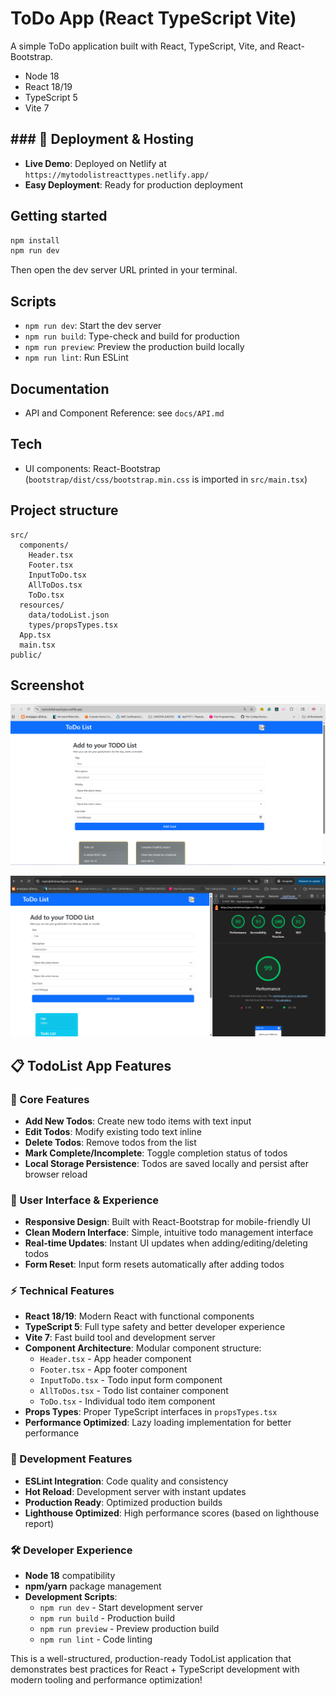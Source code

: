 

 # ToDo App (React   TypeScript   Vite)
 
 A simple ToDo application built with React, TypeScript, Vite, and React-Bootstrap.
 
 - Node 18 
 - React 18/19
 - TypeScript 5
 - Vite 7
 
 ## ### **📱 Deployment & Hosting**
- **Live Demo**: Deployed on Netlify at `https://mytodolistreacttypes.netlify.app/`
- **Easy Deployment**: Ready for production deployment 


 ## Getting started
 
 ```bash
 npm install
 npm run dev
 ```
 
 Then open the dev server URL printed in your terminal.
 
 ## Scripts
 - `npm run dev`: Start the dev server
 - `npm run build`: Type-check and build for production
 - `npm run preview`: Preview the production build locally
 - `npm run lint`: Run ESLint
 
 ## Documentation
 - API and Component Reference: see `docs/API.md`
 
 ## Tech
 - UI components: React-Bootstrap (`bootstrap/dist/css/bootstrap.min.css` is imported in `src/main.tsx`)
 
 ## Project structure
 ```
 src/
   components/
     Header.tsx
     Footer.tsx
     InputToDo.tsx
     AllToDos.tsx
     ToDo.tsx
   resources/
     data/todoList.json
     types/propsTypes.tsx
   App.tsx
   main.tsx
 public/
 ```

 ## Screenshot

 ![Screenshot](https://github.com/scodingjs/todolist/blob/main/src/assets/Screenshot.png)
 

 ![Screenshot](https://github.com/scodingjs/todolist/blob/main/src/assets/lighthouse.png)


 

## 📋 **TodoList App Features**

### **🚀 Core Features**
- **Add New Todos**: Create new todo items with text input
- **Edit Todos**: Modify existing todo text inline  
- **Delete Todos**: Remove todos from the list
- **Mark Complete/Incomplete**: Toggle completion status of todos
- **Local Storage Persistence**: Todos are saved locally and persist after browser reload

### **🎨 User Interface & Experience**
- **Responsive Design**: Built with React-Bootstrap for mobile-friendly UI
- **Clean Modern Interface**: Simple, intuitive todo management interface
- **Real-time Updates**: Instant UI updates when adding/editing/deleting todos
- **Form Reset**: Input form resets automatically after adding todos

### **⚡ Technical Features**
- **React 18/19**: Modern React with functional components
- **TypeScript 5**: Full type safety and better developer experience
- **Vite 7**: Fast build tool and development server
- **Component Architecture**: Modular component structure:
  - `Header.tsx` - App header component
  - `Footer.tsx` - App footer component  
  - `InputToDo.tsx` - Todo input form component
  - `AllToDos.tsx` - Todo list container component
  - `ToDo.tsx` - Individual todo item component
- **Props Types**: Proper TypeScript interfaces in `propsTypes.tsx`
- **Performance Optimized**: Lazy loading implementation for better performance

### **🔧 Development Features**
- **ESLint Integration**: Code quality and consistency
- **Hot Reload**: Development server with instant updates
- **Production Ready**: Optimized production builds
- **Lighthouse Optimized**: High performance scores (based on lighthouse report)




### **🛠️ Developer Experience**
- **Node 18** compatibility
- **npm/yarn** package management
- **Development Scripts**:
  - `npm run dev` - Start development server
  - `npm run build` - Production build  
  - `npm run preview` - Preview production build
  - `npm run lint` - Code linting

This is a well-structured, production-ready TodoList application that demonstrates best practices for React + TypeScript development with modern tooling and performance optimization!